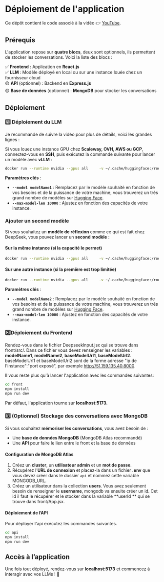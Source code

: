 # Déploiement de l'application  

Ce dépôt contient le code associé à la vidéo 👉 [YouTube](https://youtu.be/y3K4hji9W8g).  

## Prérequis  

L'application repose sur **quatre blocs**, deux sont optionnels, ils permettent de stocker les conversations. Voici la liste des blocs :  

✅ **Frontend** : Application en **React.js**  
✅ **LLM** : Modèle déployé en local ou sur une instance louée chez un fournisseur cloud  
🟡 **API** (optionnel) : Backend en **Express.js**  
🟡 **Base de données** (optionnel) : **MongoDB** pour stocker les conversations  

## Déploiement  


### 1️⃣ Déploiement du LLM  

Je recommande de suivre la vidéo pour plus de détails, voici les grandes lignes :  

Si vous louez une instance GPU chez **Scaleway, OVH, AWS ou GCP**, connectez-vous en **SSH**, puis exécutez la commande suivante pour lancer un modèle avec **vLLM** :  

```bash
docker run --runtime nvidia --gpus all     -v ~/.cache/huggingface:/root/.cache/huggingface     -p 8000:8000     --ipc=host     vllm/vllm-openai:latest     --model modelName1     --max-model-len 10000
```

**Paramètres clés** :  
- **`--model modelName1`** : Remplacez par le modèle souhaité en fonction de vos besoins et de la puissance de votre machine, vous trouverez un très grand nombre de modèles sur [Hugging Face](https://huggingface.co/models).  
- **`--max-model-len 10000`** : Ajustez en fonction des capacités de votre instance.  

### Ajouter un second modèle  

Si vous souhaitez un **modèle de réflexion** comme ce qui est fait chez DeepSeek, vous pouvez lancer un **second modèle** :  

#### Sur la **même instance** (si la capacité le permet)  

```bash
docker run --runtime nvidia --gpus all     -v ~/.cache/huggingface:/root/.cache/huggingface     -p 8001:8000     --ipc=host     vllm/vllm-openai:latest     --model modelName2     --max-model-len 10000
```

#### Sur **une autre instance** (si la première est trop limitée)  
```bash
docker run --runtime nvidia --gpus all     -v ~/.cache/huggingface:/root/.cache/huggingface     -p 8000:8000     --ipc=host     vllm/vllm-openai:latest     --model modelName2     --max-model-len 10000
```

**Paramètres clés** :  
- **`--model modelName2`** : Remplacez par le modèle souhaité en fonction de vos besoins et de la puissance de votre machine, vous trouverez un très grand nombre de modèles sur [Hugging Face](https://huggingface.co/models).  
- **`--max-model-len 10000`** : Ajustez en fonction des capacités de votre instance.  

### 2️⃣Déploiement du Frontend  

Rendez-vous dans le fichier DeepseekInput.jsx qui se trouve dans front/src/. Dans ce fichier vous devez renseigner les variables : **modelName1**, **modelName2**, **baseModelUrl1**, **baseModelUrl2**. baseModelUrl1 et baseModelUrl2 sont de la forme adresse "ip de l'instance":"port exposé", par exemple http://51.159.135.40:8000.

Il vous reste plus qu'à lancer l'application avec les commandes suivantes:

```bash
cd front
npm install
npm run dev
```

Par défaut, l'application tourne sur **localhost:5173**.


### 3️⃣ (Optionnel) Stockage des conversations avec MongoDB  

Si vous souhaitez **mémoriser les conversations**, vous avez besoin de :  
- Une **base de données MongoDB** (MongoDB Atlas recommandé)  
- Une **API** pour faire le lien entre le front et la base de données  

#### Configuration de MongoDB Atlas  

1. Créez un **cluster**, un **utilisateur admin** et un **mot de passe**.  
2. Récupérez l'**URL de connexion** et placez-la dans un fichier **.env** que vous devez créer dans le dossier  `api` et nommez cette variable MONGODB_URL.  
3. Créez un utilisateur dans la collection **users**. Vous avez seulement besoin de renseigner le **username**, mongodb va ensuite créer un id. Cet id il faut le récupérer et le stocker dans la variable **userId ** qui se trouve dans front/App.jsx.

#### Déploiement de l’API  
Pour déployer l'api exécutez les commandes suivantes.

```bash
cd api
npm install
npm run dev
```

## Accès à l’application  

Une fois tout déployé, rendez-vous sur **localhost:5173** et commencez à interagir avec vos LLMs ! 🚀
